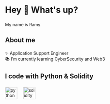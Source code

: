 <h1 align="left">Hey 👋 What's up?</h1>

###

<p align="left">My name is Ramy </p>

###

<h2 align="left">About me</h2>

###

<p align="left">✨ Application Support Engineer <br>📚 I'm currently learning CyberSecurity and Web3 <br></p>

###

<h2 align="left">I code with Python & Solidity </h2>

###

<div align="left">
  <img src="https://cdn.jsdelivr.net/gh/devicons/devicon@latest/icons/python/python-original.svg" height="40" alt="python logo"  />
  <img width="12" />
  <img src="https://cdn.jsdelivr.net/gh/devicons/devicon@latest/icons/solidity/solidity-original.svg" height="40" alt="solidity logo"  />
  <img width="12" />
</div>

###

